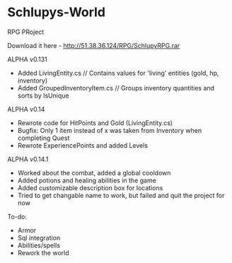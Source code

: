 # Schlupys-World
RPG PRoject

Download it here - http://51.38.36.124/RPG/SchlupyRPG.rar

ALPHA v0.131
- Added LivingEntity.cs // Contains values for 'living' entities (gold, hp, inventory)
- Added GroupedInventoryItem.cs // Groups inventory quantities and sorts by IsUnique

ALPHA v0.14
- Rewrote code for HitPoints and Gold (LivingEntity.cs)
- Bugfix: Only 1 item instead of x was taken from Inventory when completing Quest
- Rewrote ExperiencePoints and added Levels 

ALPHA v0.14.1 
- Worked about the combat, added a global cooldown
- Added potions and healing abilities in the game
- Added customizable description box for locations
- Tried to get changable name to work, but failed and quit the project for now

To-do:
- Armor
- Sql integration
- Abilities/spells
- Rework the world
